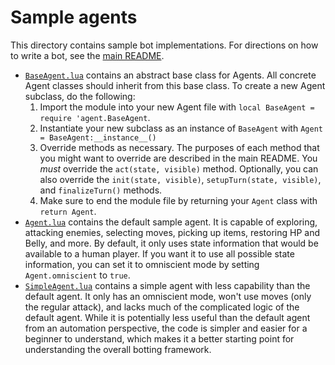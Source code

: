 # Sample agents

This directory contains sample bot implementations. For directions on how to write a bot, see the [main README](../README.md).

- [`BaseAgent.lua`](BaseAgent.lua) contains an abstract base class for Agents. All concrete Agent classes should inherit from this base class. To create a new Agent subclass, do the following:
    1. Import the module into your new Agent file with `local BaseAgent = require 'agent.BaseAgent`.
    2. Instantiate your new subclass as an instance of `BaseAgent` with `Agent = BaseAgent:__instance__()`
    3. Override methods as necessary. The purposes of each method that you might want to override are described in the main README. You _must_ override the `act(state, visible)` method. Optionally, you can also override the `init(state, visible)`, `setupTurn(state, visible)`, and `finalizeTurn()` methods.
    4. Make sure to end the module file by returning your `Agent` class with `return Agent`.
- [`Agent.lua`](Agent.lua) contains the default sample agent. It is capable of exploring, attacking enemies, selecting moves, picking up items, restoring HP and Belly, and more. By default, it only uses state information that would be available to a human player. If you want it to use all possible state information, you can set it to omniscient mode by setting `Agent.omniscient` to `true`.
- [`SimpleAgent.lua`](SimpleAgent.lua) contains a simple agent with less capability than the default agent. It only has an omniscient mode, won't use moves (only the regular attack), and lacks much of the complicated logic of the default agent. While it is potentially less useful than the default agent from an automation perspective, the code is simpler and easier for a beginner to understand, which makes it a better starting point for understanding the overall botting framework.